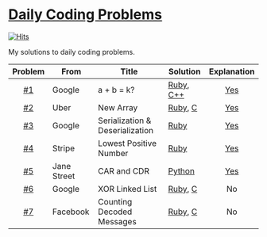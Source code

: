 # [Daily Coding Problems](https://www.dailycodingproblem.com)

[![Hits](https://hits.seeyoufarm.com/api/count/incr/badge.svg?url=https%3A%2F%2Fgithub.com%2Fmuicode%2FDCP)](https://hits.seeyoufarm.com)

My solutions to daily coding problems.

|Problem|From|Title|Solution|Explanation|
|:-:|---|---|---|:-:|
| [#1](https://github.com/muicode/DCP/tree/master/problem1) | Google | a + b = k? | [Ruby](https://github.com/muicode/DCP/blob/master/problem1/dcp1.rb), [C++](https://github.com/muicode/DCP/blob/master/problem1/dcp1.cpp) | [Yes](https://muicode.github.io/dcp/2019/09/18/en-dcp-1.html) |
| [#2](https://github.com/muicode/DCP/tree/master/problem2) | Uber | New Array | [Ruby](https://github.com/muicode/DCP/blob/master/problem2/dcp2.rb), [C](https://github.com/muicode/DCP/blob/master/problem2/dcp2.c) | [Yes](https://muicode.github.io/dcp/2019/09/19/en-dcp-2.html)
| [#3](https://github.com/muicode/DCP/tree/master/problem3) | Google | Serialization & Deserialization | [Ruby](https://github.com/muicode/DCP/blob/master/problem3/dcp3.rb) | [Yes](https://muicode.github.io/dcp/2019/09/20/en-dcp-3.html) |
| [#4](https://github.com/muicode/DCP/tree/master/problem4) | Stripe | Lowest Positive Number | [Ruby](https://github.com/muicode/DCP/blob/master/problem4/dcp4.rb) | [Yes](https://muicode.github.io/dcp/2019/09/21/en-dcp-4.html) |
| [#5](https://github.com/muicode/DCP/tree/master/problem5) | Jane Street | CAR and CDR | [Python](https://github.com/muicode/DCP/blob/master/problem5/dcp5.py) | [Yes](https://muicode.github.io/dcp/2019/10/20/en-dcp-5.html) |
| [#6](https://github.com/muicode/DCP/tree/master/problem6) | Google | XOR Linked List | [Ruby](https://github.com/muicode/DCP/blob/master/problem6/dcp6.rb), [C](https://github.com/muicode/DCP/blob/master/problem6/dcp6.c) | No |
| [#7](https://github.com/muicode/DCP/tree/master/problem7) | Facebook | Counting Decoded Messages | [Ruby](https://github.com/muicode/DCP/blob/master/problem7/dcp7.rb), [C](https://github.com/muicode/DCP/blob/master/problem7/dcp7.c) | No |
